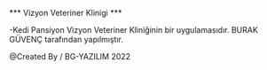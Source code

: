 ***  Vizyon Veteriner Klinigi ***

-Kedi Pansiyon Vizyon Veteriner Kliniğinin bir uygulamasıdır.
BURAK GÜVENÇ tarafından yapılmıştır.

@Created By / BG-YAZILIM 2022